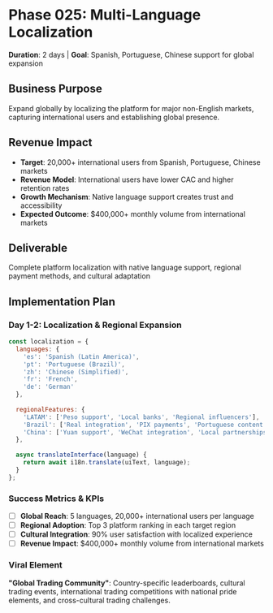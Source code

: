 # Phase 025: Multi-Language Localization
**Duration**: 2 days | **Goal**: Spanish, Portuguese, Chinese support for global expansion

## Business Purpose
Expand globally by localizing the platform for major non-English markets, capturing international users and establishing global presence.

## Revenue Impact
- **Target**: 20,000+ international users from Spanish, Portuguese, Chinese markets
- **Revenue Model**: International users have lower CAC and higher retention rates
- **Growth Mechanism**: Native language support creates trust and accessibility
- **Expected Outcome**: $400,000+ monthly volume from international markets

## Deliverable
Complete platform localization with native language support, regional payment methods, and cultural adaptation

## Implementation Plan
### Day 1-2: Localization & Regional Expansion
```javascript
const localization = {
  languages: {
    'es': 'Spanish (Latin America)',
    'pt': 'Portuguese (Brazil)', 
    'zh': 'Chinese (Simplified)',
    'fr': 'French',
    'de': 'German'
  },
  
  regionalFeatures: {
    'LATAM': ['Peso support', 'Local banks', 'Regional influencers'],
    'Brazil': ['Real integration', 'PIX payments', 'Portuguese content'],
    'China': ['Yuan support', 'WeChat integration', 'Local partnerships']
  },
  
  async translateInterface(language) {
    return await i18n.translate(uiText, language);
  }
};
```

### Success Metrics & KPIs
- [ ] **Global Reach**: 5 languages, 20,000+ international users per language
- [ ] **Regional Adoption**: Top 3 platform ranking in each target region
- [ ] **Cultural Integration**: 90% user satisfaction with localized experience
- [ ] **Revenue Impact**: $400,000+ monthly volume from international markets

### Viral Element
**"Global Trading Community"**: Country-specific leaderboards, cultural trading events, international trading competitions with national pride elements, and cross-cultural trading challenges.
